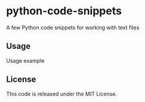 # python-code-snippets

A few Python code snippets for working with text files

## Usage
   
Usage example
   
## License
   
This code is released under the MIT License.
